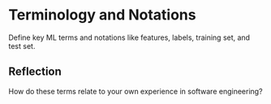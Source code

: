 # Terminology and Notations

Define key ML terms and notations like features, labels, training set, and test set.

## Reflection

How do these terms relate to your own experience in software engineering?